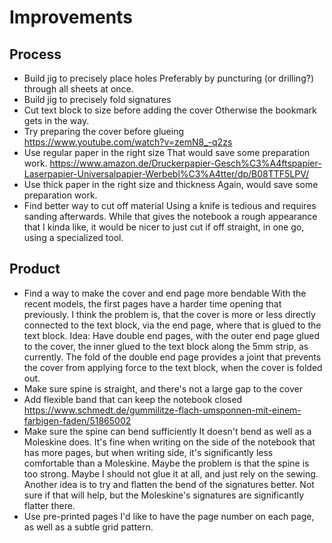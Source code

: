 # Improvements

## Process

- Build jig to precisely place holes
  Preferably by puncturing (or drilling?) through all sheets at once.
- Build jig to precisely fold signatures
- Cut text block to size before adding the cover
  Otherwise the bookmark gets in the way.
- Try preparing the cover before glueing
  https://www.youtube.com/watch?v=zemN8_-q2zs
- Use regular paper in the right size
  That would save some preparation work.
  https://www.amazon.de/Druckerpapier-Gesch%C3%A4ftspapier-Laserpapier-Universalpapier-Werbebl%C3%A4tter/dp/B08TTF5LPV/
- Use thick paper in the right size and thickness
  Again, would save some preparation work.
- Find better way to cut off material
  Using a knife is tedious and requires sanding afterwards. While that gives the notebook a rough appearance that I kinda like, it would be nicer to just cut if off straight, in one go, using a specialized tool.


## Product

- Find a way to make the cover and end page more bendable
  With the recent models, the first pages have a harder time opening that previously. I think the problem is, that the cover is more or less directly connected to the text block, via the end page, where that is glued to the text block.
  Idea: Have double end pages, with the outer end page glued to the cover, the inner glued to the text block along the 5mm strip, as currently. The fold of the double end page provides a joint that prevents the cover from applying force to the text block, when the cover is folded out.
- Make sure spine is straight, and there's not a large gap to the cover
- Add flexible band that can keep the notebook closed
  https://www.schmedt.de/gummilitze-flach-umsponnen-mit-einem-farbigen-faden/51865002
- Make sure the spine can bend sufficiently
  It doesn't bend as well as a Moleskine does. It's fine when writing on the side of the notebook that has more pages, but when writing side, it's significantly less comfortable than a Moleskine.
  Maybe the problem is that the spine is too strong. Maybe I should not glue it at all, and just rely on the sewing. Another idea is to try and flatten the bend of the signatures better. Not sure if that will help, but the Moleskine's signatures are significantly flatter there.
- Use pre-printed pages
  I'd like to have the page number on each page, as well as a subtle grid pattern.
